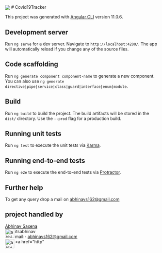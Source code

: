 <img align='center' src='https://image.freepik.com/free-vector/work-progress_24908-53218.jpg'>
# Covid19Tracker

This project was generated with [Angular CLI](https://github.com/angular/angular-cli) version 11.0.6.

## Development server

Run `ng serve` for a dev server. Navigate to `http://localhost:4200/`. The app will automatically reload if you change any of the source files.

## Code scaffolding

Run `ng generate component component-name` to generate a new component. You can also use `ng generate directive|pipe|service|class|guard|interface|enum|module`.

## Build

Run `ng build` to build the project. The build artifacts will be stored in the `dist/` directory. Use the `--prod` flag for a production build.

## Running unit tests

Run `ng test` to execute the unit tests via [Karma](https://karma-runner.github.io).

## Running end-to-end tests

Run `ng e2e` to execute the end-to-end tests via [Protractor](http://www.protractortest.org/).

## Further help

To get any query drop a mail on abhinavs162@gmail.com

## project handled by 
<a href="https://github.com/abhinavs97" rel="nofollow">Abhinav Saxena</a></br>
<img align="left" alt="abhinavs97 | Instagram" width="30px" src="https://camo.githubusercontent.com/84e9d5a7a17515440c3633ea1db744d356defc5d75641b844533a4254475845f/68747470733a2f2f696d6167652e666c617469636f6e2e636f6d2f69636f6e732f7376672f3137342f3137343835352e737667" data-canonical-src="https://image.flaticon.com/icons/svg/174/174855.svg" style="max-width:100%;">itsabhinav</br>
mail:- abhinavs162@gmail.com</br>
<img align="left" alt="abhinavs97| LinkedIn" width="30px" src="https://avatars3.githubusercontent.com/u/357098?s=200&amp;v=4" style="max-width:100%;"> <a href="http"

